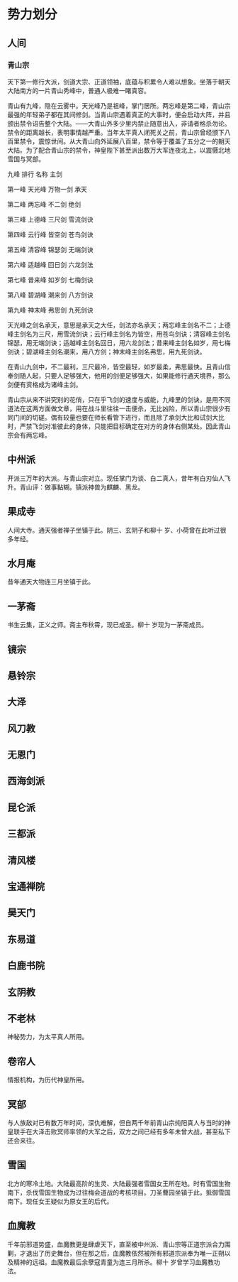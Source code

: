 # 势力划分

## 人间

### 青山宗

天下第一修行大派，剑道大宗、正道领袖，底蕴与积累令人难以想象。坐落于朝天大陆南方的一片青山秀峰中，普通人极难一睹真容。

青山有九峰，隐在云雾中。天光峰乃是祖峰，掌门居所。两忘峰是第二峰，青山宗最强的年轻弟子都在其间修剑。当青山宗遇着真正的大事时，便会启动大阵，并且颁出禁令诏告整个大陆。——大青山外多少里内禁止随意出入，非请者格杀勿论。禁令的距离越长，表明事情越严重。当年太平真人闭死关之前，青山宗曾经颁下八百里禁令，震惊世间。从大青山向外延展八百里，禁令等于覆盖了五分之一的朝天大陆。为了配合青山宗的禁令，神皇陛下甚至派出数万大军连夜北上，以震慑北地雪国与冥部。

九峰 排行 名称 主剑

第一峰 天光峰 万物一剑 承天

第二峰 两忘峰 不二剑 绝剑

第三峰 上德峰 三尺剑 雪流剑诀

第四峰 云行峰 皆空剑 苍鸟剑诀

第五峰 清容峰 锦瑟剑 无端剑诀

第六峰 适越峰 回日剑 六龙剑法

第七峰 昔来峰 如岁剑 七梅剑诀

第八峰 碧湖峰 潮来剑 八方剑诀

第九峰 神末峰 弗思剑 九死剑诀

天光峰之剑名承天，意思是承天之大任，剑法亦名承天；两忘峰主剑名不二；上德峰主剑名为三尺，用雪流剑诀；云行峰主剑名为皆空，用苍鸟剑诀；清容峰主剑名锦瑟，用无端剑诀；适越峰主剑名回日，用六龙剑法；昔来峰主剑名如岁，用七梅剑诀；碧湖峰主剑名潮来，用八方剑；神末峰主剑名弗思，用九死剑诀。

在青山九剑中，不二最利，三尺最冷，皆空最轻，如岁最柔，弗思最快。且青山信奉剑随人起，只要人足够强大，他用的剑便足够强大，如果能修行通天境界，那么剑便有资格成为诸峰主剑。

青山宗从来不讲究别的花俏，只在乎飞剑的速度与威能，九峰里的剑诀，是用不同道法在这两方面做文章，用在战斗里往往一击便杀，无比凶险，所以青山宗很少有同门间的切磋。偶有较量也要在师长看管下进行，而且除了承剑大比和试剑大比时，严禁飞剑对准彼此的身体，只能把目标确定在对方的身体右侧某处。因此青山宗会有两忘峰。

## 中州派

开派三万年的大派。与青山宗对立。现任掌门为谈、白二真人，昔年有白刃仙人飞升。青山评：做事黏糊。镇派神兽为麒麟、黑龙。

## 果成寺

人间大寺。通天强者禅子坐镇于此。阴三、玄阴子和柳十 岁、小荷曾在此听过很多年经。

## 水月庵

昔年通天大物连三月坐镇于此。

## 一茅斋

书生云集，正义之师。斋主布秋霄，现已成圣。柳十 岁现为一茅斋成员。

## 镜宗

## 悬铃宗

## 大泽

## 风刀教

## 无恩门

## 西海剑派

## 昆仑派

## 三都派

## 清风楼

## 宝通禅院

## 昊天门

## 东易道

## 白鹿书院

## 玄阴教

## 不老林

神秘势力，为太平真人所用。

## 卷帘人

情报机构，为历代神皇所用。

## 冥部

与人族敌对已有数万年时间，深仇难解，但自两千年前青山宗纯阳真人与当时的神皇联手在大泽击败冥师率领的大军之后，双方之间已经有多年未曾大战，甚至私下还会来往。

## 雪国

北方的寒冷土地。大陆最高阶的生灵、大陆最强者雪国女王所在地。时有雪国生物南下，杀伐雪国生物成为过往梅会道战的考核项目。刀圣曹园坐镇于此，抵御雪国南下。现任女王疑似为原女王的后代。

## 血魔教

千年前邪道势盛，血魔教更是肆虐天下，直至被中州派、青山宗等正道宗派合力围剿，才退出了历史舞台，但在那之后，血魔教依然被所有邪道宗派奉为唯一正朔以及精神的远祖。血魔教最后余孽寇青童为连三月所杀。柳十 岁曾学习血魔教功法。
